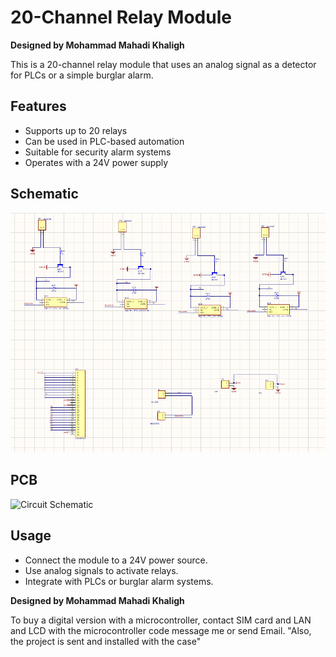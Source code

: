 # 20-Channel Relay Module
**Designed by Mohammad Mahadi Khaligh**

This is a 20-channel relay module that uses an analog signal as a detector for PLCs or a simple burglar alarm.

## Features
- Supports up to 20 relays
- Can be used in PLC-based automation
- Suitable for security alarm systems
- Operates with a 24V power supply

## Schematic
![Circuit Schematic](shc.png)

## PCB
![Circuit Schematic](PCB(2).png) 

## Usage
- Connect the module to a 24V power source.
- Use analog signals to activate relays.
- Integrate with PLCs or burglar alarm systems.

**Designed by Mohammad Mahadi Khaligh**

To buy a digital version with a microcontroller, contact SIM card and LAN and LCD with the microcontroller code message me or send Email. "Also, the project is sent and installed with the case"
